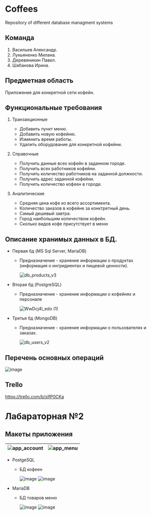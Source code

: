 # Coffees
Repository of different database managment systems

## Команда
1. Васильев Александр.
2. Лукьяненко Милана.
3. Деревяникин Павел.
4. Шабанова Ирина.

## Предметная область
Приложение для конкретной сети кофейн.

## Функциональные требования
1. Транзакционные
   - Добавить пункт меню.
   - Добавить новую кофейню.
   - Изменить время работы.
   - Удалить оборудование для конкретной кофейни.

2. Справочные
   - Получить данные всех кофейн в заданном городе.
   - Получить всех работников кофейни.
   - Получить количество работников на заданной должности.
   - Получить адрес заданной кофейни.
   - Получить количество кофеен в городе.
   
3. Аналитические
   - Средняя цена кофе из всего ассортимента.
   - Количество заказов в кофейне за конктретный день.
   - Самый дешевый завтра.
   - Город наибольшим количеством кофейн.
   - Сколько видов кофе присутствует в меню

## Описание хранимых данных в БД.
  - Первая бд (MS Sql Server, MariaDB)
    
    - Предназначение - хранение информации о продуктах (информация о ингридиентах и пищевой ценности).
  
      ![db_products_v3](https://user-images.githubusercontent.com/66141673/113042580-09cc9a80-91a4-11eb-8a69-3b64789a16fc.png)
  
  - Вторая бд (PostgreSQL)
  
    - Предназначение - хранение информации о кофейнях и персонале
  
      ![WwDcj4l_edo (1)](https://user-images.githubusercontent.com/57771719/111890171-06911c00-89f8-11eb-8c67-cfc7abc93f91.jpg)
    
  - Третья бд (MongoDB)
  
    - Предназначение - хранение информации о пользователях и заказах.
  
      ![db_users_v2](https://user-images.githubusercontent.com/66141673/112721953-cd850a00-8f17-11eb-86e0-2c3db9cb4bc0.png)

## Перечень основных операций
![image](https://user-images.githubusercontent.com/57771719/111890448-786a6500-89fa-11eb-971e-5926f2a760cc.png)

## Trello
   https://trello.com/b/slfP0CKa


# Лабараторная №2
## Макеты приложения
   ![app_account](https://user-images.githubusercontent.com/66141673/113520517-4598a300-959c-11eb-898f-d549e4631d47.png) | ![app_menu](https://user-images.githubusercontent.com/66141673/113520523-50533800-959c-11eb-8e6a-076cdc73900d.png)
   |:--:|:--:|
   
   - PostgeSQL
   
     - БД кофеен
     
       ![image](https://user-images.githubusercontent.com/66141673/113521447-2bfa5a00-95a2-11eb-96f0-190a0a8b88fc.png)
       ![image](https://user-images.githubusercontent.com/66141673/113521215-b346ce00-95a0-11eb-839c-9eaaf8db21b7.png)
       

   - MariaDB
     
     - БД товаров меню
       
       ![image](https://user-images.githubusercontent.com/66141673/113521561-f1dd8800-95a2-11eb-921a-6a8bd35e4774.png)
       ![image](https://user-images.githubusercontent.com/66141673/113521568-f9049600-95a2-11eb-9791-c68234af4c26.png)

   

